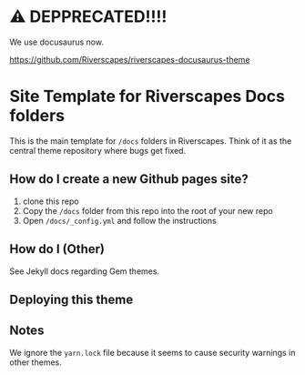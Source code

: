 # ⚠️ DEPPRECATED!!!!

We use docusaurus now.

https://github.com/Riverscapes/riverscapes-docusaurus-theme

# Site Template for Riverscapes Docs folders

This is the main template for `/docs` folders in Riverscapes. Think of it as the central theme repository where bugs get fixed. 

## How do I create a new Github pages site?

1. clone this repo
2. Copy the `/docs` folder from this repo into the root of your new repo
2. Open `/docs/_config.yml` and follow the instructions 

## How do I (Other)

See Jekyll docs regarding Gem themes.

## Deploying this theme

## Notes

We ignore the `yarn.lock` file because it seems to cause security warnings in other themes. 
